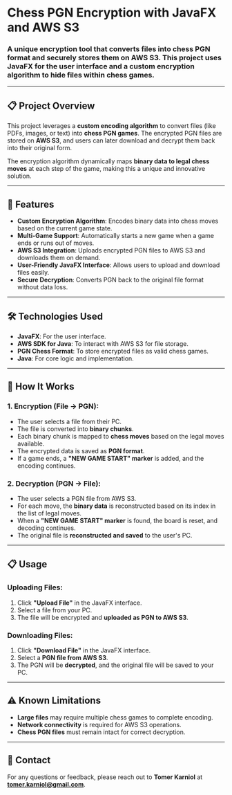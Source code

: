 # Chess PGN Encryption with JavaFX and AWS S3

### A unique encryption tool that converts files into chess PGN format and securely stores them on AWS S3. This project uses **JavaFX** for the user interface and a **custom encryption algorithm** to hide files within chess games.

---

## 📋 Project Overview

This project leverages a **custom encoding algorithm** to convert files (like PDFs, images, or text) into **chess PGN games**. The encrypted PGN files are stored on **AWS S3**, and users can later download and decrypt them back into their original form.

The encryption algorithm dynamically maps **binary data to legal chess moves** at each step of the game, making this a unique and innovative solution.

---

## 🚀 Features

- **Custom Encryption Algorithm**: Encodes binary data into chess moves based on the current game state.
- **Multi-Game Support**: Automatically starts a new game when a game ends or runs out of moves.
- **AWS S3 Integration**: Uploads encrypted PGN files to AWS S3 and downloads them on demand.
- **User-Friendly JavaFX Interface**: Allows users to upload and download files easily.
- **Secure Decryption**: Converts PGN back to the original file format without data loss.

---

## 🛠️ Technologies Used

- **JavaFX**: For the user interface.
- **AWS SDK for Java**: To interact with AWS S3 for file storage.
- **PGN Chess Format**: To store encrypted files as valid chess games.
- **Java**: For core logic and implementation.

---

## 📖 How It Works

### 1. **Encryption (File → PGN)**:

- The user selects a file from their PC.
- The file is converted into **binary chunks**.
- Each binary chunk is mapped to **chess moves** based on the legal moves available.
- The encrypted data is saved as **PGN format**.
- If a game ends, a **"NEW GAME START" marker** is added, and the encoding continues.

### 2. **Decryption (PGN → File)**:

- The user selects a PGN file from AWS S3.
- For each move, the **binary data** is reconstructed based on its index in the list of legal moves.
- When a **"NEW GAME START" marker** is found, the board is reset, and decoding continues.
- The original file is **reconstructed and saved** to the user's PC.

---

## 📋 Usage

### Uploading Files:

1. Click **"Upload File"** in the JavaFX interface.
2. Select a file from your PC.
3. The file will be encrypted and **uploaded as PGN to AWS S3**.

### Downloading Files:

1. Click **"Download File"** in the JavaFX interface.
2. Select a **PGN file from AWS S3**.
3. The PGN will be **decrypted**, and the original file will be saved to your PC.

---

## ⚠️ Known Limitations

- **Large files** may require multiple chess games to complete encoding.
- **Network connectivity** is required for AWS S3 operations.
- **Chess PGN files** must remain intact for correct decryption.

---

## 📧 Contact

For any questions or feedback, please reach out to **Tomer Karniol** at **tomer.karniol@gmail.com**.
